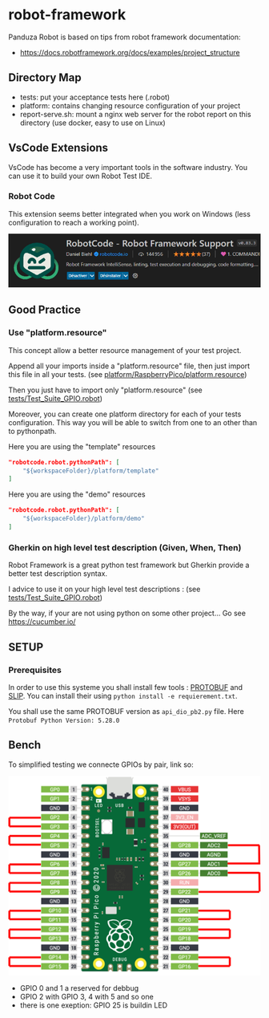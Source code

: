 # robot-framework

Panduza Robot is based on tips from robot framework documentation:

- https://docs.robotframework.org/docs/examples/project_structure

<!-- ---------------------------------------------------------------- -->
<!-- ---------------------------------------------------------------- -->
<!-- ---------------------------------------------------------------- -->

## Directory Map

- tests: put your acceptance tests here (.robot)
- platform: contains changing resource configuration of your project
- report-serve.sh: mount a nginx web server for the robot report on this directory (use docker, easy to use on Linux)

<!-- ---------------------------------------------------------------- -->
<!-- ---------------------------------------------------------------- -->
<!-- ---------------------------------------------------------------- -->

## VsCode Extensions

VsCode has become a very important tools in the software industry. You can use it to build your own Robot Test IDE.

### Robot Code

This extension seems better integrated when you work on Windows (less configuration to reach a working point).

![](./images/ext-robot-code.png)

<!-- ---------------------------------------------------------------- -->
<!-- ---------------------------------------------------------------- -->
<!-- ---------------------------------------------------------------- -->

## Good Practice

### Use "platform.resource"

This concept allow a better resource management of your test project.

Append all your imports inside a "platform.resource" file, then just import this file in all your tests. (see [platform/RaspberryPico/platform.resource](./platform/RaspberryPico/platform.resource))

Then you just have to import only "platform.resource" (see [tests/Test_Suite_GPIO.robot](./tests/Test_Suite_GPIO.robot))

Moreover, you can create one platform directory for each of your tests configuration. This way you will be able to switch from one to an other than to pythonpath.

Here you are using the "template" resources

```json
"robotcode.robot.pythonPath": [
    "${workspaceFolder}/platform/template"
]
```

Here you are using the "demo" resources

```json
"robotcode.robot.pythonPath": [
    "${workspaceFolder}/platform/demo"
]
```

### Gherkin on high level test description (Given, When, Then)

Robot Framework is a great python test framework but Gherkin provide a better test description syntax.

I advice to use it on your high level test descriptions : (see [tests/Test_Suite_GPIO.robot](./tests/Test_Suite_GPIO.robot))

By the way, if your are not using python on some other project... Go see https://cucumber.io/


## SETUP

### Prerequisites

In order to use this systeme you shall install few tools : [PROTOBUF](https://protobuf.dev/) and [SLIP](https://sliplib.readthedocs.io/en/develop/module.html#module-sliplib.slip).
You can install their using ```python install -e requierement.txt```. 

You shall use the same PROTOBUF version as ```api_dio_pb2.py``` file. 
Here ```Protobuf Python Version: 5.28.0```

## Bench

To simplified testing we connecte GPIOs by pair, link so:

![PicoBenchSetup](./images/PicoBenchSetup.png)

 - GPIO 0 and 1 a reserved for debbug
 - GPIO 2 with GPIO 3, 4 with 5 and so one
 - there is one exeption: GPIO 25 is buildin LED 
